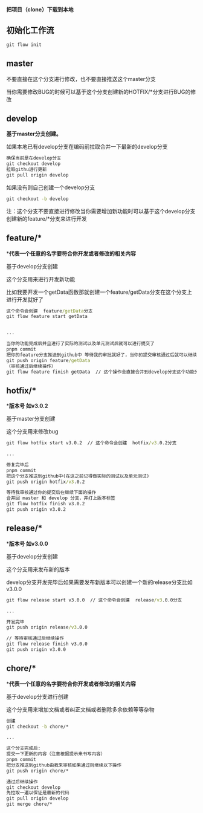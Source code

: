 **把项目（clone）下载到本地**



## 初始化工作流

```cmd
git flow init
```




## master

不要直接在这个分支进行修改，也不要直接推送这个master分支

当你需要修改BUG的时候可以基于这个分支创建新的HOTFIX/*分支进行BUG的修改



## develop

**基于master分支创建。**

如果本地已有develop分支在编码前拉取合并一下最新的develop分支
```cmd
确保当前是在develop分支
git checkout develop
拉取githu进行更新
git pull origin develop
```

如果没有则自己创建一个develop分支
```cmd
git checkout -b develop
```
注：这个分支不要直接进行修改当你需要增加新功能时可以基于这个develop分支创建新的feature/*分支来进行开发




## feature/*
***代表一个任意的名字要符合你开发或者修改的相关内容**

基于develop分支创建

这个分支用来进行开发新功能

比如我要开发一个getData函数那就创建一个feature/getData分支在这个分支上进行开发就好了

```cmd
这个命令会创建  feature/getData分支
git flow feature start getData


...

当你的功能完成后并且进行了实际的测试以及单元测试后就可以进行提交了
pnpm commit
把你的feature分支推送到github中 等待我的审批就好了，当你的提交审核通过后就可以继续下面的操作了
git push origin feature/getData 
（审核通过后继续操作）
git flow feature finish getData  // 这个操作会直接合并到develop分支这个功能分支
```



## hotfix/*

***版本号 如v3.0.2**

基于master分支创建

这个分支用来修改bug

```cmd
git flow hotfix start v3.0.2  // 这个命令会创建  hotfix/v3.0.2分支 

...

修复完毕后
pnpm commit
把这个分支推送到github中(在这之前记得做实际的测试以及单元测试)
git push origin hotfix/v3.0.2

等待我审核通过你的提交后在继续下面的操作
合并回 master 和 develop 分支，并打上版本标签
git flow hotfix finish v3.0.2
git push origin v3.0.2
```



## release/*

***版本号 如v3.0.0**

基于develop分支创建

这个分支用来发布新的版本

develop分支开发完毕后如果需要发布新版本可以创建一个新的release分支比如v3.0.0

```cmd
git flow release start v3.0.0  // 这个命令会创建  release/v3.0.0分支 

...

开发完毕
git push origin release/v3.0.0

// 等待审核通过后继续操作
git flow release finish v3.0.0
git push origin v3.0.0
```



## chore/*

***代表一个任意的名字要符合你开发或者修改的相关内容**

基于develop分支进行创建

这个分支用来增加文档或者纠正文档或者删除多余依赖等等杂物

```cmd
创建
git checkout -b chore/*

...

这个分支完成后: 
提交一下更新的内容（注意根据提示来书写内容）
pnpm commit  
把分支推送到github由我来审核如果通过则继续以下操作
git push origin chore/*

通过后继续操作
git checkout develop
先拉取一遍以保证是最新的代码
git pull origin develop
git merge chore/*
```

